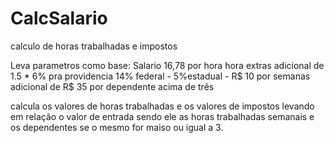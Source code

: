 # CalcSalario
calculo de horas trabalhadas e impostos


Leva parametros como base:
Salario 16,78 por hora
hora extras adicional de 1.5 *
6% pra providencia
14% federal - 5%estadual - R$ 10 por semanas
adicional de R$ 35 por dependente acima de três


calcula os  valores de horas trabalhadas e os valores de impostos levando em relação o valor de entrada sendo ele as horas trabalhadas semanais e os dependentes se o mesmo for maiso ou igual a 3.

